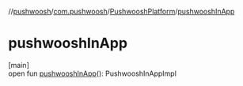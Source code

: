 //[pushwoosh](../../../index.md)/[com.pushwoosh](../index.md)/[PushwooshPlatform](index.md)/[pushwooshInApp](pushwoosh-in-app.md)

# pushwooshInApp

[main]\
open fun [pushwooshInApp](pushwoosh-in-app.md)(): PushwooshInAppImpl
